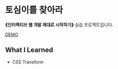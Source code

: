 # 토심이를 찾아라
__⟪인터랙티브 웹 개발 제대로 시작하기⟫__ 실습 프로젝트입니다.

[DEMO](https://donghun-k.github.io/interactive-web-basic/css-transform-animation/find-toshimee/)

## What I Learned
- CSS Transform